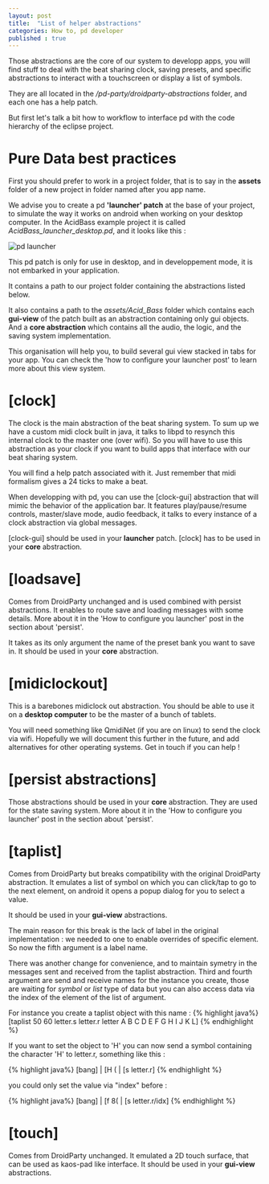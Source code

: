 ```yaml
---
layout: post
title:  "List of helper abstractions"
categories: How to, pd developer
published : true
---
```


Those abstractions are the core of our system to developp apps, you will find stuff to deal with the beat sharing clock, saving presets, and specific abstractions to interact with a touchscreen or display a list of symbols.

They are all located in the */pd-party/droidparty-abstractions* folder, and each one has a help patch.

But first let's talk a bit how to workflow to interface pd with the code hierarchy of the eclipse project.

# Pure Data best practices

First you should prefer to work in a project folder, that is to say in the **assets** folder of a new project in folder named after you app name.

We advise you to create a pd **'launcher' patch** at the base of your project, to simulate the way it works on android when working on your desktop computer. In the AcidBass example project it is called *AcidBass_launcher_desktop.pd*, and it looks like this :

![pd launcher]({{site.baseurl}}/img/pd_desktop_launcher.png)

This pd patch is only for use in desktop, and in developpement mode, it is not embarked in your application.

It contains a path to our project folder containing the abstractions listed below.

It also contains a path to the *assets/Acid_Bass* folder which contains each **gui-view** of the patch built as an abstraction containing only gui objects. And a **core abstraction** which contains all the audio, the logic, and the saving system implementation.

This organisation will help you, to build several gui view stacked in tabs for your app. You can check the 'how to configure your launcher post' to learn more about this view system.

# [clock]

The clock is the main abstraction of the beat sharing system. To sum up we have a custom midi clock built in java, it talks to libpd to resynch this internal clock to the master one (over wifi). So you will have to use this abstraction as your clock if you want to build apps that interface with our beat sharing system.

You will find a help patch associated with it. Just remember that midi formalism gives a 24 ticks to make a beat.

When developping with pd, you can use the [clock-gui] abstraction that will mimic the behavior of the application bar. It features play/pause/resume controls, master/slave mode, audio feedback, it talks to every instance of a clock abstraction via global messages.

[clock-gui] should be used in your **launcher** patch.
[clock] has to be used in your **core** abstraction.

# [loadsave]

Comes from DroidParty unchanged and is used combined with persist abstractions. It enables to route save and loading messages with some details. More about it in the 'How to configure you launcher' post in the section about 'persist'.

It takes as its only argument the name of the preset bank you want to save in. 
It should be used in your **core** abstraction. 

# [midiclockout]

This is a barebones midiclock out abstraction. You should be able to use it on a **desktop computer** to be the master of a bunch of tablets.

You will need something like QmidiNet (if you are on linux) to send the clock via wifi. Hopefully we will document this further in the future, and add alternatives for other operating systems. Get in touch if you can help !

# [persist abstractions]

Those abstractions should be used in your **core** abstraction. They are used for the state saving system.
More about it in the 'How to configure you launcher' post in the section about 'persist'.


# [taplist]

Comes from DroidParty but breaks compatibility with the original DroidParty abstraction. It emulates a list of symbol on which you can click/tap to go to the next element, on android it opens a popup dialog for you to select a value. 

It should be used in your **gui-view** abstractions.

The main reason for this break is the lack of label in the original implementation : we needed to one to enable overrides of specific element. So now the fifth argument is a label name.

There was another change for convenience, and to maintain symetry in the messages sent and received from the taplist abstraction. Third and fourth argument are send and receive names for the instance you create, those are waiting for *symbol* or *list* type of data but you can also access data via the index of the element of the list of argument.

For instance you create a taplist object with this name :
{% highlight  java%} 
[taplist 50 60 letter.s letter.r letter A B C D E F G H I J K L]
{% endhighlight %}

If you want to set the object to 'H' you can now send a symbol containing the character 'H' to letter.r, something like this :

{% highlight  java%} 
[bang]
|
[H (
|
[s letter.r]
{% endhighlight %}


you could only set the value via "index" before :

{% highlight  java%} 
[bang]
|
[f 8(
|
[s letter.r/idx]
{% endhighlight %} 



# [touch]

Comes from DroidParty unchanged. It emulated a 2D touch surface, that can be used as kaos-pad like interface.
It should be used in your **gui-view** abstractions.
